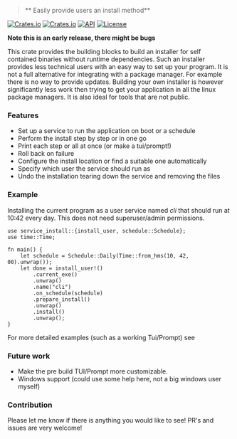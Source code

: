 > ** Easily provide users an install method**

[![Crates.io](https://img.shields.io/crates/v/service-install?style=flat-square)](https://crates.io/crates/service-install)
[![Crates.io](https://img.shields.io/crates/d/service-install?style=flat-square)](https://crates.io/crates/service-install)
[![API](https://docs.rs/service-install/badge.svg)](https://docs.rs/service-install)
[![License](https://img.shields.io/badge/license-MIT-blue?style=flat-square)](LICENSE-MIT)

**Note this is an early release, there might be bugs**

This crate provides the building blocks to build an installer for self contained
binaries without runtime dependencies. Such an installer provides less technical
users with an easy way to set up your program. It is not a full alternative for
integrating with a package manager. For example there is no way to provide
updates. Building your own installer is however significantly less work then
trying to get your application in all the linux package managers. It is also
ideal for tools that are not public. 

### Features
 - Set up a service to run the application on boot or a schedule
 - Perform the install step by step or in one go
 - Print each step or all at once (or make a tui/prompt!)
 - Roll back on failure
 - Configure the install location or find a suitable one automatically
 - Specify which user the service should run as
 - Undo the installation tearing down the service and removing the files

### Example
Installing the current program as a user service named *cli* that should run at
10:42 every day. This does not need superuser/admin permissions.

```rust,ignore
use service_install::{install_user, schedule::Schedule};
use time::Time;

fn main() {
    let schedule = Schedule::Daily(Time::from_hms(10, 42, 00).unwrap());
    let done = install_user!()
        .current_exe()
        .unwrap()
        .name("cli")
        .on_schedule(schedule)
        .prepare_install()
        .unwrap()
        .install()
        .unwrap();
}
```
For more detailed examples (such as a working Tui/Prompt) see 

### Future work
 - Make the pre build TUI/Prompt more customizable.
 - Windows support (could use some help here, not a big windows user myself)

### Contribution
Please let me know if there is anything you would like to see! PR's and issues
are very welcome!
